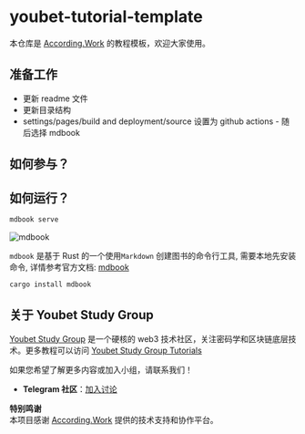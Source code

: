 # youbet-tutorial-template

本仓库是 [According.Work](https://according.work/) 的教程模板，欢迎大家使用。

## 准备工作

- 更新 readme 文件
- 更新目录结构
- settings/pages/build and deployment/source 设置为 github actions - 随后选择 mdbook

## 如何参与？

## 如何运行？

```bash
mdbook serve 
```
 ![mdbook](https://3bcaf57.webp.li/myblog/mdbook1.png)
 
 `mdbook` 是基于 Rust 的一个使用`Markdown` 创建图书的命令行工具, 需要本地先安装命令, 详情参考官方文档: [mdbook](https://rust-lang.github.io/mdBook/)
 ```bash
 cargo install mdbook
 ``` 

## 关于 Youbet Study Group

[Youbet Study Group](https://x.com/youbetdao) 是一个硬核的 web3 技术社区，关注密码学和区块链底层技术。更多教程可以访问 [Youbet Study Group Tutorials](https://according.work/tutorials)

如果您希望了解更多内容或加入小组，请联系我们！

- **Telegram 社区**：[加入讨论](https://t.me/+_a-io1KqMIc5ZjQ9)

**特别鸣谢**  
本项目感谢 [According.Work](https://according.work/) 提供的技术支持和协作平台。
